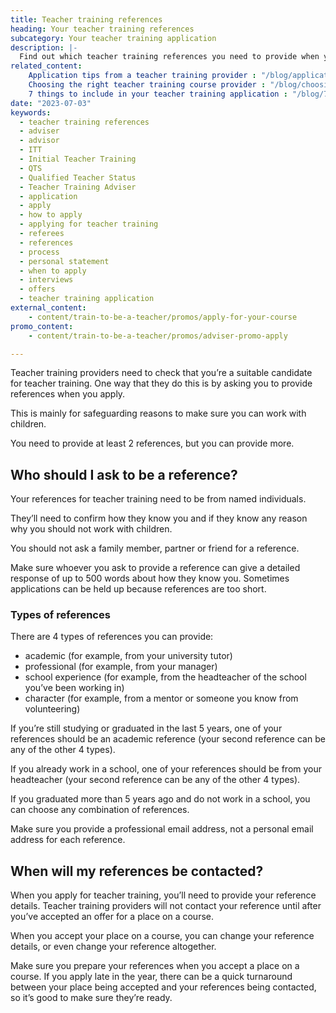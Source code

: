 ```yaml
---
title: Teacher training references
heading: Your teacher training references
subcategory: Your teacher training application
description: |-
  Find out which teacher training references you need to provide when you apply to train to be a teacher and what they'll need to include.
related_content:
    Application tips from a teacher training provider : "/blog/application-tips-from-a-teacher-training-provider"
    Choosing the right teacher training course provider : "/blog/choosing-the-right-teacher-training-course-provider"
    7 things to include in your teacher training application : "/blog/7-things-to-include-in-your-teacher-training-application"
date: "2023-07-03"
keywords:
  - teacher training references
  - adviser
  - advisor
  - ITT
  - Initial Teacher Training
  - QTS
  - Qualified Teacher Status
  - Teacher Training Adviser
  - application
  - apply
  - how to apply
  - applying for teacher training
  - referees
  - references
  - process
  - personal statement
  - when to apply
  - interviews
  - offers
  - teacher training application
external_content:
    - content/train-to-be-a-teacher/promos/apply-for-your-course
promo_content:
    - content/train-to-be-a-teacher/promos/adviser-promo-apply

---
```


Teacher training providers need to check that you’re a suitable candidate for teacher training. One way that they do this is by asking you to provide references when you apply. 

This is mainly for safeguarding reasons to make sure you can work with children. 

You need to provide at least 2 references, but you can provide more.

## Who should I ask to be a reference? 

Your references for teacher training need to be from named individuals. 

They’ll need to confirm how they know you and if they know any reason why you should not work with children. 

You should not ask a family member, partner or friend for a reference. 

Make sure whoever you ask to provide a reference can give a detailed response of up to 500 words about how they know you. Sometimes applications can be held up because references are too short. 

### Types of references 

There are 4 types of references you can provide: 

* academic (for example, from your university tutor) 
* professional (for example, from your manager) 
* school experience (for example, from the headteacher of the school you’ve been working in) 
* character (for example, from a mentor or someone you know from volunteering) 

If you’re still studying or graduated in the last 5 years, one of your references should be an academic reference (your second reference can be any of the other 4 types). 

If you already work in a school, one of your references should be from your headteacher (your second reference can be any of the other 4 types). 

If you graduated more than 5 years ago and do not work in a school, you can choose any combination of references. 

Make sure you provide a professional email address, not a personal email address for each reference. 

## When will my references be contacted? 

When you apply for teacher training, you’ll need to provide your reference details. Teacher training providers will not contact your reference until after you’ve accepted an offer for a place on a course. 

When you accept your place on a course, you can change your reference details, or even change your reference altogether. 

Make sure you prepare your references when you accept a place on a course. If you apply late in the year, there can be a quick turnaround between your place being accepted and your references being contacted, so it’s good to make sure they’re ready.
